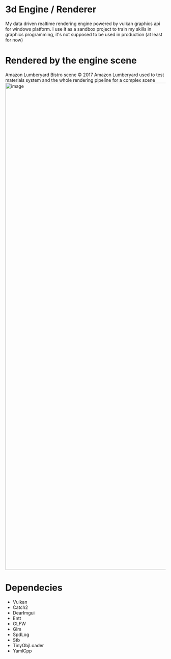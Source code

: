 # 3d Engine / Renderer
My data driven realtime rendering engine powered by vulkan graphics api for windows platform. 
I use it as a sandbox project to train my skills in graphics programming, it's not supposed to be used in production (at least for now)

# Rendered by the engine scene
Amazon Lumberyard Bistro scene © 2017 Amazon Lumberyard used to test materials system and the whole rendering pipeline for a complex scene
<img width="2558" height="1524" alt="image" src="https://github.com/user-attachments/assets/3d858177-4ca2-4fbb-b20c-a3559fa347ea" />

# Dependecies
* Vulkan
* Catch2
* DearImgui
* Entt
* GLFW
* Glm
* SpdLog
* Stb
* TinyObjLoader
* YamlCpp
